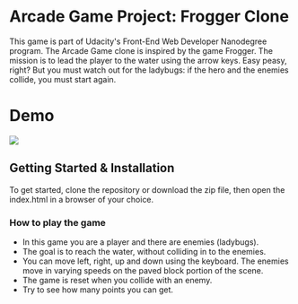 # Arcade Game Project: Frogger Clone

This game is part of Udacity's Front-End Web Developer Nanodegree program. The Arcade Game clone is inspired by the game Frogger. The mission is to lead the player to the water using the arrow keys. Easy peasy, right? But you must watch out for the ladybugs: if the hero and the enemies collide, you must start again.

# Demo

![](images/demo.gif)


## Getting Started & Installation

To get started, clone the repository or download the zip file, then open the index.html in a browser of your choice.

### How to play the game

-   In this game you are a player and there are enemies (ladybugs).
-   The goal is to reach the water, without colliding in to the enemies.
-   You can move left, right, up and down using the keyboard. The enemies move in varying speeds on the paved block portion of the scene.
-   The game is reset when you collide with an enemy.
-   Try to see how many points you can get.
